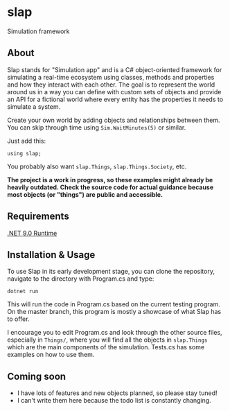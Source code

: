 # slap
Simulation framework

## About
Slap stands for "Simulation app" and is a C# object-oriented framework for simulating a real-time ecosystem using classes, methods and properties and how they interact with each other.
The goal is to represent the world around us in a way you can define with custom sets of objects and provide an API for a fictional world where every entity has the properties it needs to simulate a system.

Create your own world by adding objects and relationships between them. You can skip through time using `Sim.WaitMinutes(5)` or similar.

Just add this:
```
using slap;
```
You probably also want `slap.Things`, `slap.Things.Society`, etc.

**The project is a work in progress, so these examples might already be heavily outdated. Check the source code for actual guidance because most objects (or "things") are public and accessible.**

## Requirements
[.NET 9.0 Runtime](https://dotnet.microsoft.com/en-us/download/dotnet/9.0)

## Installation & Usage
To use Slap in its early development stage, you can clone the repository, navigate to the directory with Program.cs and type:

```
dotnet run
```

This will run the code in Program.cs based on the current testing program. On the master branch, this program is mostly a showcase of what Slap has to offer.

I encourage you to edit Program.cs and look through the other source files, especially in `Things/`, where you will find all the objects in `slap.Things` which are the main components of the simulation. Tests.cs has some examples on how to use them.

## Coming soon
- I have lots of features and new objects planned, so please stay tuned!
- I can't write them here because the todo list is constantly changing.
